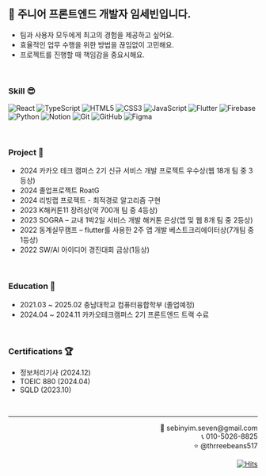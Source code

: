 

## 🤗 주니어 프론트엔드 개발자 임세빈입니다.
- 팀과 사용자 모두에게 최고의 경험을 제공하고 싶어요.
- 효율적인 업무 수행을 위한 방법을 끊임없이 고민해요.
- 프로젝트를 진행할 때 책임감을 중요시해요.

<br>

### Skill 😎
![React](https://img.shields.io/badge/react-%2320232a.svg?style=for-the-badge&logo=react&logoColor=%2361DAFB) 	![TypeScript](https://img.shields.io/badge/typescript-%23007ACC.svg?style=for-the-badge&logo=typescript&logoColor=white) 	![HTML5](https://img.shields.io/badge/html5-%23E34F26.svg?style=for-the-badge&logo=html5&logoColor=white) ![CSS3](https://img.shields.io/badge/css3-%231572B6.svg?style=for-the-badge&logo=css3&logoColor=white) ![JavaScript](https://img.shields.io/badge/javascript-%23323330.svg?style=for-the-badge&logo=javascript&logoColor=%23F7DF1E) ![Flutter](https://img.shields.io/badge/Flutter-%2302569B.svg?style=for-the-badge&logo=Flutter&logoColor=white) ![Firebase](https://img.shields.io/badge/firebase-%23039BE5.svg?style=for-the-badge&logo=firebase) ![Python](https://img.shields.io/badge/python-3670A0?style=for-the-badge&logo=python&logoColor=ffdd54)
![Notion](https://img.shields.io/badge/Notion-%23000000.svg?style=for-the-badge&logo=notion&logoColor=white) ![Git](https://img.shields.io/badge/git-%23F05033.svg?style=for-the-badge&logo=git&logoColor=white) ![GitHub](https://img.shields.io/badge/github-%23121011.svg?style=for-the-badge&logo=github&logoColor=white) ![Figma](https://img.shields.io/badge/figma-%23F24E1E.svg?style=for-the-badge&logo=figma&logoColor=white)

<br>

### Project 🌱
- 2024 카카오 테크 캠퍼스 2기 신규 서비스 개발 프로젝트 우수상(웹 18개 팀 중 3등상)
- 2024 졸업프로젝트 RoatG
- 2024 리빙랩 프로젝트 - 최적경로 알고리즘 구현
-	2023 K해커톤11 장려상(약 700개 팀 중 4등상)
-	2023 SOGRA – 교내 1박2일 서비스 개발 해커톤 은상(앱 및 웹 8개 팀 중 2등상)
-	2022 동계실무캠프 – flutter를 사용한 2주 앱 개발 베스트크리에이터상(7개팀 중 1등상)
-	2022 SW/AI 아이디어 경진대회 금상(1등상)

<br>

### Education 🚩
-	2021.03 ~ 2025.02  충남대학교 컴퓨터융합학부 (졸업예정)
-	2024.04 ~ 2024.11 카카오테크캠퍼스 2기 프론트엔드 트랙 수료

<br>

### Certifications 🏆
-	정보처리기사 (2024.12)
-	TOEIC 880 (2024.04)
-	SQLD (2023.10)

<br>
<hr>

<div>
  <p align=right>
📧 sebinyim.seven@gmail.com
<br>
📞 010-5026-8825
<br>
⭐ @thrreebeans517
  </p>
</div>
<div align=right>
  
  [![Hits](https://hits.seeyoufarm.com/api/count/incr/badge.svg?url=https%3A%2F%2Fgithub.com%2FYIMSEBIN%2F&count_bg=%23315CCA&title_bg=%23555555&icon=wechat.svg&icon_color=%23E7E7E7&title=Visitors&edge_flat=false)](https://hits.seeyoufarm.com)

</div>
